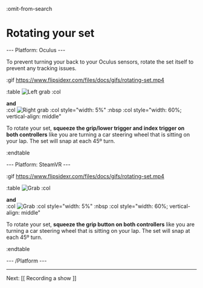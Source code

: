 :omit-from-search

# Rotating your set

--- Platform: Oculus ---

To prevent turning your back to your Oculus sensors, rotate the set itself to prevent any tracking issues.

:gif https://www.flipsidexr.com/files/docs/gifs/rotating-set.mp4

:table
	![Left grab](https://www.flipsidexr.com/files/docs/graphics/Oculus-touch-alt_L-trigger_L-grip.png)
:col
	<div class="center middle"><b>and</b></div>
:col
	![Right grab](https://www.flipsidexr.com/files/docs/graphics/Oculus-touch_R-trigger_R-grip.png)
:col style="width: 5%"
	:nbsp
:col style="width: 60%; vertical-align: middle"

To rotate your set, **squeeze the grip/lower trigger and index trigger on both controllers** like you are turning a car steering wheel that is sitting on your lap. The set will snap at each 45º turn.

:endtable

--- Platform: SteamVR ---

:gif https://www.flipsidexr.com/files/docs/gifs/rotating-set.mp4

:table
	![Grab](https://www.flipsidexr.com/files/docs/graphics/Vive_grip.png)
:col
	<div class="center middle"><b>and</b></div>
:col
	![Grab](https://www.flipsidexr.com/files/docs/graphics/Vive_grip.png)
:col style="width: 5%"
	:nbsp
:col style="width: 60%; vertical-align: middle"

To rotate your set, **squeeze the grip button on both controllers** like you are turning a car steering wheel that is sitting on your lap. The set will snap at each 45º turn.

:endtable

--- /Platform ---

---

Next: [[ Recording a show ]]
